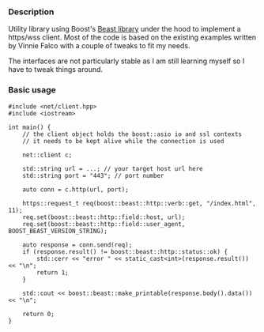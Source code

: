 ### Description

Utility library using Boost's [Beast library](https://github.com/boostorg/beast) under the hood to implement a https/wss client.
Most of the code is based on the existing examples written by Vinnie Falco with a couple of tweaks to fit my needs.

The interfaces are not particularly stable as I am still learning myself so I have to tweak things around.

### Basic usage

```
#include <net/client.hpp>
#include <iostream>

int main() {
    // the client object holds the boost::asio io and ssl contexts
    // it needs to be kept alive while the connection is used
    
    net::client c;
    
    std::string url = ...; // your target host url here
    std::string port = "443"; // port number

    auto conn = c.http(url, port);
    
    https::request_t req(boost::beast::http::verb::get, "/index.html", 11);
    req.set(boost::beast::http::field::host, url);
    req.set(boost::beast::http::field::user_agent, BOOST_BEAST_VERSION_STRING);

    auto response = conn.send(req);
    if (response.result() != boost::beast::http::status::ok) {
        std::cerr << "error " << static_cast<int>(response.result()) << "\n";
        return 1;
    }
    
    std::cout << boost::beast::make_printable(response.body().data()) << "\n";
    
    return 0;
}
```
